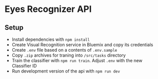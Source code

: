 # Eyes Recognizer API

## Setup
* Install dependencies with `npm install`
* Create Visual Recognition service in Bluemix and copy its credentials
* Create `.env` file based on a contents of `.env.sample`
* Copy `.zip` archives for traning into `/src/tasks` directory
* Train the classifier with `npm run train`. Adjust `.env` with the new Classifier ID
* Run development version of the api with `npm run dev`
